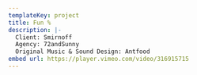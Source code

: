 ```yaml
---
templateKey: project
title: Fun %
description: |-
  Client: Smirnoff
  Agency: 72andSunny
  Original Music & Sound Design: Antfood
embed url: https://player.vimeo.com/video/316915715
---
```

